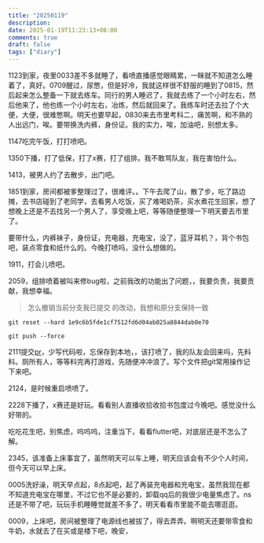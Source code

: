 ```yaml
---
title: "20250119"
description: 
date: 2025-01-19T11:23:13+08:00
comments: true
draft: false
tags: ["diary"]
---
```

1123到家，夜里0033差不多就睡了，看喷直播感觉眼睛累，一眯就不知道怎么睡着了，真好。0709醒过，尿憋，但是好冷，我就这样很不舒服的睡到了0815，然后起来怎么整备一下就去练车。同行的男人睡迟了，我就去练了一个小时左右，然后他来了，他也练一个小时左右，冶炼，然后就回来了。我练车时还去拉了个大便，大便，很难憋啊。明天也要早起，0830来去市里考科二，痛苦啊，和不熟的人出远门，唉。要带换洗内裤，身份证。我的实力，唉，加油吧，别想太多。

1147吃完午饭，打打喷吧。

1350下播，打了低保，打了x赛，打了组排。我不敢骂队友，我在害怕什么。

1413，被男人约了去散步，出门吧。

1851到家，房间都被爹整理过了，很难评。。下午去爬了山，散了步，吃了路边摊，去书店碰到了老同学，去看男人吃饭，买了难喝奶茶，买水煮花生回家，想了想晚上还是不去找另一个男人了，享受晚上吧，等等随便整理一下明天要去市里了。

要带什么，内裤袜子，身份证，充电器，充电宝，没了，蓝牙耳机？，背个书包吧，装点零食和纸什么的。今晚打喷吗，没什么想做的。

1911，打会儿喷吧。

2059，组排喷着被叫来修bug啦，之前我改的功能出了问题，，我要负责，我要贡献，我想幸福。

>怎么撤销当前分支我已提交 的改动，我想和原分支保持一致

```
git reset --hard 1e9c6b5fde1cf7512fd6d04ab025a8844dab0e70

git push --force
```

2111提交[pr](https://github.com/Predidit/Kazumi/pull/633)，少写代码啦，忘保存到本地，，该打喷了，我的队友会回来吗，先料料。厕所有人，等等料完再打游戏，先随便冲冲浪了。写个文件把git常用操作记下来吧。

2124，是时候重启喷喷了。

2228下播了，x赛还是好玩。看看别人直播收拾收拾书包度过今晚吧。感觉没什么好带的。

吃吃花生吧，别焦虑，呜呜呜，注重当下，看看flutter吧，对底层还是不怎么了解。

2345，该准备上床事宜了，虽然明天可以车上睡，明天应该会有不少个人时间，但今天可以早上床。

0005洗好澡，明天早点起，8点起吧，起了再装充电器和充电宝，虽然我现在都不知道充电宝在哪里，不过它也不是必要的，卸载qq后的我很少电量焦虑了。ns还是不带了吧，玩玩手机睡睡觉就差不多了，明天看看市里能不能去哪逛逛。

0009，上床吧，房间被整理了电源线也被拔了，得去弄弄。啊明天还要带零食和牛奶，水就去了在买或是楼下吧，晚安，